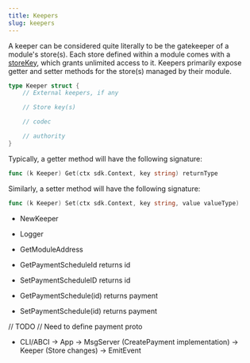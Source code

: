 ```yaml
---
title: Keepers
slug: keepers
---
```


A keeper can be considered quite literally to be the gatekeeper of a module's store(s). Each store defined within a module comes with a [storeKey](../types/keys.md), which grants unlimited access to it. Keepers primarily expose getter and setter methods for the store(s) managed by their module.

```Go
type Keeper struct {
    // External keepers, if any

    // Store key(s)

    // codec

    // authority
}
```

Typically, a getter method will have the following signature:

```Go
func (k Keeper) Get(ctx sdk.Context, key string) returnType
```

Similarly, a setter method will have the following signature:

```Go
func (k Keeper) Set(ctx sdk.Context, key string, value valueType)
```

-   NewKeeper
-   Logger
-   GetModuleAddress

-   GetPaymentScheduleId returns id
-   SetPaymentScheduleID returns id

-   GetPaymentSchedule(id) returns payment
-   SetPaymentSchedule(id) returns payment

// TODO
// Need to define payment proto

-   CLI/ABCI -> App -> MsgServer (CreatePayment implementation) -> Keeper (Store changes) -> EmitEvent
